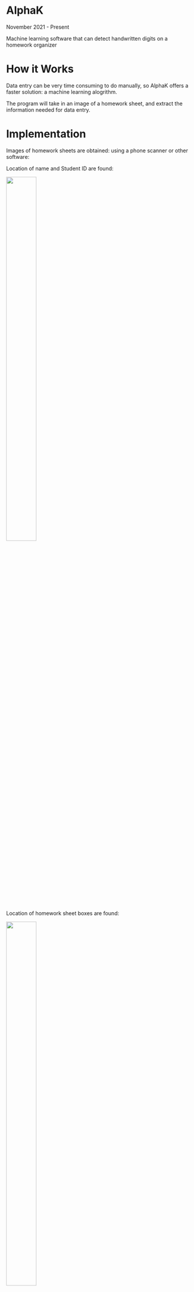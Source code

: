 # AlphaK

November 2021 - Present

Machine learning software that can detect handwritten digits on a homework organizer

# How it Works
Data entry can be very time consuming to do manually, so AlphaK offers a faster solution: a machine learning alogrithm. 

The program will take in an image of a homework sheet, and extract the information needed for data entry.

# Implementation

Images of homework sheets are obtained: using a phone scanner or other software:

Location of name and Student ID are found:

<img src="https://user-images.githubusercontent.com/90977640/199623382-356dcd95-c230-4548-9f4d-bb0873188340.png" width=40% height=50%>

Location of homework sheet boxes are found:

<img src="https://user-images.githubusercontent.com/90977640/199623347-cd805ac7-5f96-4862-8f4e-1f5c8b43f618.png" width=40% height=50%>

Each segment of the image is run though machine learning software:

<img src="https://user-images.githubusercontent.com/90977640/199623463-7400338f-c535-41ad-aac2-4c3c93f894ae.png" width=40% height=50%> <img src="https://user-images.githubusercontent.com/90977640/199623526-9ff2ea6d-9f34-4dbb-901e-4847d5171bb0.png" width=40% height=50%>

Computer Output:

<img src="https://user-images.githubusercontent.com/90977640/199623500-1da562ce-7d01-40c2-ba73-130b7539aaa1.png" width=40% height=50%>

